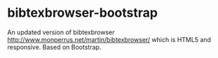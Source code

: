 # bibtexbrowser-bootstrap
An updated version of bibtexbrowser http://www.monperrus.net/martin/bibtexbrowser/ which is HTML5 and responsive. Based on Bootstrap.
